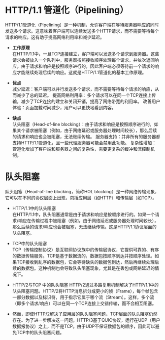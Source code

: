 # HTTP/1.1 管道化（Pipelining）
HTTP/1.1管道化（Pipelining）是一种机制，允许客户端在等待服务器响应的同时发送多个请求。这意味着客户端可以连续发送多个HTTP请求，而不需要等待每个请求的响应。这有助于提高网络利用率和减少延迟。

- **工作原理**  
在HTTP/1.1中，一旦TCP连接建立，客户端可以发送多个请求到服务器。这些请求会被放入一个队列中，服务器按照接收顺序处理每个请求，并依次返回响应。由于请求和响应是按照顺序进行的，因此客户端必须等待前一个请求的响应才能继续处理后续的响应。这就是HTTP/1.1管道化的基本工作原理。

- **优点**  
减少延迟：客户端可以并行发送多个请求，而不需要等待每个请求的响应，从而减少了总的延迟。
提高网络利用率：多个请求可以在同一个TCP连接上传输，减少了TCP连接的建立和关闭开销，提高了网络带宽的利用率。
改善用户体验：页面加载时间减少，用户可以更快地看到内容。
- **缺点**  
队头阻塞（Head-of-line blocking）：由于请求和响应是按照顺序进行的，如果某个请求被阻塞（例如，由于网络延迟或服务器处理时间较长），那么后续的请求和响应也会被阻塞，无法继续传输。
服务器支持：并非所有的服务器都支持HTTP/1.1管道化，且一些代理服务器可能会禁用此功能。
复杂性增加：管道化增加了客户端和服务器之间的复杂性，需要更复杂的缓冲和流控制机制。

# 队头阻塞
队头阻塞（Head-of-line blocking，简称HOL blocking）是一种网络传输现象，它可以在不同的协议层面上出现，包括应用层（如HTTP）和传输层（如TCP）。

- HTTP/1.1中的队头阻塞  
在HTTP/1.1中，队头阻塞通常是由于请求和响应是按顺序进行的。如果一个请求/响应在传输过程中被阻塞（例如，由于网络延迟或服务器处理时间较长），那么后续的请求/响应也会被阻塞，无法继续传输。这是HTTP/1.1协议层面的队头阻塞。

- TCP中的队头阻塞  
TCP（传输控制协议）是互联网协议族中的传输层协议，它提供可靠的、有序的数据传输服务。TCP是基于数据流的，数据包按顺序到达并按顺序处理。如果TCP接收到乱序的数据包，它会等待缺失的数据包到达，然后再继续处理后续的数据包。这种机制也会导致队头阻塞现象，尤其是在丢包或网络延迟的情况下。

- HTTP/2与TCP  中的队头阻塞
HTTP/2通过多路复用机制解决了HTTP/1.1中的队头阻塞问题。HTTP/2将HTTP消息拆分成更小的帧（Frame），每个帧包含一部分数据以及标识符，用于指示它属于哪个流（Stream）。这样，多个流（即多个请求/响应）可以在同一个TCP连接上交错传输，而不会相互阻塞。

- 然而，即使HTTP/2解决了应用层的队头阻塞问题，TCP层面的队头阻塞仍然存在。为了进一步解决这一问题，HTTP/3基于QUIC协议，运行在UDP（用户数据报协议）之上，而不是TCP。由于UDP不保证数据包的顺序，因此可以避免TCP中的队头阻塞问题。